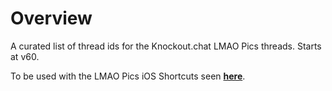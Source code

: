 # Overview
A curated list of thread ids for the Knockout.chat LMAO Pics threads. Starts at v60.

To be used with the LMAO Pics iOS Shortcuts seen [**here**](https://knockout.chat/thread/33438).

